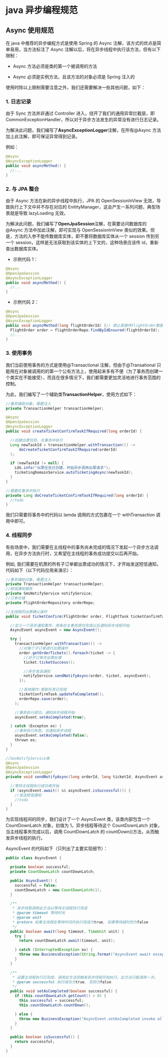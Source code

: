 # java 异步编程规范

## Async 使用规范

在 java 中推荐的异步编程方式是使用 Spring 的 Async 注解，该方式的优点是简单易用，当方法标注了 Async 注解以后，将在异步线程中执行该方法，但有以下限制：

- Async 方法必须是类的第一个被调用的方法

- Async 必须是实例方法，且该方法的对象必须是 Spring 注入的

使用时除以上限制需要注意之外，我们还需要解决一些其他问题，如下：

### 1. 日志记录

由于 Sync 方法并非通过 Controller 进入，绕开了我们的通用异常拦截层，即 CommonExceptionHandler，所以对于异步方法发生的异常没有进行日志记录。

为解决此问题，我们编写了**AsyncExceptionLogger**注解，在所有@Async 方法加上此注解，即可保证异常得到记录。

例如：

```java
@Async
@AsyncExceptionLogger
public void asyncMethod() {
  //...
}
```

### 2. 与 JPA 整合

由于 Async 方法在新的异步线程中执行，JPA 的 OpenSessionInView 无效，导致执行上下文中并不存在对应的 EnitityManager，这会产生一系列问题，典型场景就是导致 lazyLoading 无效。

为解决此问题，我们编写了**OpenJpaSession**注解，在需要访问数据库的@Async 方法中加此注解，即可实现与 OpenSessionInView 类似的效果。但是，方法的入参不能传数据库实体，即不要将数据库实体从一个 session 传到另一个 session，这样是无法获取到该实体的上下文的，这种场景应该传 id，重新查出数据库实体。

- 示例代码 1：

```java
@Async
@OpenJpaSession
@AsyncExceptionLogger
public void asyncMethod() {
  //...
}
```

- 示例代码 2：

```java
@Async
@OpenJpaSession
@AsyncExceptionLogger
public void asyncMethod(long flightOrderId) {// 禁止直接传FlightOrder数据库实体
  FlightOrder order = flightOrderRepo.findByIdEnsured(flightOrderId);
  //...
}
```

### 3. 使用事务

我们当前使用事务的方式是使用@Transactional 注解，但由于@Transational 只能用在对象被调用的的第一个公有方法上，使用起来多有不便（为了事务而创建一个类实在不能接受），而且在很多情况下，我们都需要更加灵活地进行事务范围的控制。

为此，我们编写了一个辅助类**TransactionHelper**，使用方式如下：

```java
//事务辅助对象，需要注入
private TransactionHelper transactionHelper;

@Async
@OpenJpaSession
@AsyncExceptionLogger
public void createTicketConfirmTaskIfRequired(long orderId) {

  //创建出票任务，在事务中执行
  Long newTaskId = transactionHelper.withTransaction(() ->
      doCreateTicketConfirmTaskIfRequired(orderId)
  );

  if (newTaskId != null) {
    LOG.info("出票任务已创建，开始异步调用出票请求");
    ticketingDomainService.autoTicketingAsync(newTaskId);
  }
}

//需要在事务中执行
private Long doCreateTicketConfirmTaskIfRequired(long orderId) {
  //todo
}
```

我们只需要将事务中的代码以 lamda 调用的方式包裹在一个 withTransaction 调用中即可。

### 4. 线程同步

有些场景中，我们需要在主线程中的事务尚未完成的情况下发起一个异步方法调用，在异步方法执行时，又希望在主线程的事务成功提交以后再开始。

例如, 我们需要在机票的所有子订单都出票成功的情况下，才开始发送短信通知，代码如下（以下代码仅用来演示）：

```java
//事务辅助对象，需要注入
private TransactionHelper transactionHelper;
//短信通知服务
private SmsNotifyService notifyService;
//订单仓储
private FlightOrderRepository orderRepo;

//主线程的出票确认操作
public void ticketConfirm(FlightOrder order, FlightTask ticketConfirmTask) {

  //定义一个异步通知事件，用来在主事务提交完成以后通知异步线程开始
  AsyncEvent asyncEvent = new AsyncEvent();

  try {
    transactionHelper.withTransaction(() ->
      //对每个子订单进行出票操作
      order.getOrderTickets().foreach(ticket -> {
        //对子订单作出票处理
        ticket.ticketSuccess();

        //异步发送通知
        notifyService.sendNotifyAsync(order, ticket, asyncEvent);
      });

      //其他操作:更新任务已完成
      ticketConfirmTask.updateToCompleted();
      orderRepo.save(order);
    );

    //事务执行成功，通知异步线程开始
    asyncEvent.setAsCompleted(true);

  } catch (Excepton ex) {
    //事务执行失败，也通知异步线程
    asyncEvent.setAsCompleted(false);
    thrown ex;
  }
}

//SmsNotifyService类
@Async
@OpenJpaSession
@AsyncExceptionLogger
private void sendNotifyAsync(long orderId, long ticketId, AsyncEvent asyncEvent) {

  //等待主线程执行成功再开始
  if (asyncEvent.await() && asyncEvent.isSuccessful()) {
    //发送短信通知
    //todo
  }
}
```

为实现线程间的同步，我们设计了一个 AsyncEvent 类，该类内部包含一个 CountDownLatch 对象，初值为 1。异步线程等待这个 CountDownLatch 对象，当主线程事务完成以后，调用 CountDownLatch 的 countDown()方法，从而触发异步线程的执行。

AsyncEvent 的代码如下（只列出了主要实现细节）：

```java
public class AsyncEvent {

  private boolean successful;
  private CountDownLatch countDownLatch;

  public AsyncEvent() {
    successful = false;
    countDownLatch = new CountDownLatch(1);
  }

  /**
   * 异步线程调用此方法以等待主线程执行完成
   * @param timeout 等待时长
   * @param unit
   * @return 如果主线程在等待时间内执行完成为true, 如果等待超时则为false
   */
  public boolean await(long timeout, TimeUnit unit) {
    try {
      return countDownLatch.await(timeout, unit);

    } catch (InterruptedException ex) {
      throw new BusinessException(String.format("AsyncEvent await exception happens, message: %s", ex.getMessage()), ex);
    }
  }

  /**
   * 设置主线程执行已完成，调用此方法将触发异步线程开始执行。此方法只能调用一次。
   * @param successful 执行成功为true, 否则为false
   */
  public void setAsCompleted(boolean successful) {
    if (this.countDownLatch.getCount() > 0) {
      this.successful = successful;
      this.countDownLatch.countDown();

    } else {
      throw new BusinessException("AsyncEvent.setAsCompleted invoke allowed only once");
    }
  }

  public boolean isSuccessful() {
    return successful;
  }
}
```
